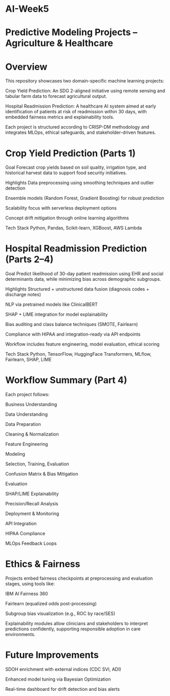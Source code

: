 # AI-Week5
# Predictive Modeling Projects – Agriculture & Healthcare
# Overview
This repository showcases two domain-specific machine learning projects:

Crop Yield Prediction: An SDG 2-aligned initiative using remote sensing and tabular farm data to forecast agricultural output.

Hospital Readmission Prediction: A healthcare AI system aimed at early identification of patients at risk of readmission within 30 days, with embedded fairness metrics and explainability tools.

Each project is structured according to CRISP-DM methodology and integrates MLOps, ethical safeguards, and stakeholder-driven features.

# Crop Yield Prediction (Parts 1)
Goal
Forecast crop yields based on soil quality, irrigation type, and historical harvest data to support food security initiatives.

Highlights
Data preprocessing using smoothing techniques and outlier detection

Ensemble models (Random Forest, Gradient Boosting) for robust prediction

Scalability focus with serverless deployment options

Concept drift mitigation through online learning algorithms

Tech Stack
Python, Pandas, Scikit-learn, XGBoost, AWS Lambda

# Hospital Readmission Prediction (Parts 2–4)
Goal
Predict likelihood of 30-day patient readmission using EHR and social determinants data, while minimizing bias across demographic subgroups.

Highlights
Structured + unstructured data fusion (diagnosis codes + discharge notes)

NLP via pretrained models like ClinicalBERT

SHAP + LIME integration for model explainability

Bias auditing and class balance techniques (SMOTE, Fairlearn)

Compliance with HIPAA and integration-ready via API endpoints

Workflow includes feature engineering, model evaluation, ethical scoring

Tech Stack
Python, TensorFlow, HuggingFace Transformers, MLflow, Fairlearn, SHAP, LIME

# Workflow Summary (Part 4)
Each project follows:

Business Understanding

Data Understanding

Data Preparation

Cleaning & Normalization

Feature Engineering

Modeling

Selection, Training, Evaluation

Confusion Matrix & Bias Mitigation

Evaluation

SHAP/LIME Explainability

Precision/Recall Analysis

Deployment & Monitoring

API Integration

HIPAA Compliance

MLOps Feedback Loops

# Ethics & Fairness
Projects embed fairness checkpoints at preprocessing and evaluation stages, using tools like:

IBM AI Fairness 360

Fairlearn (equalized odds post-processing)

Subgroup bias visualization (e.g., ROC by race/SES)

Explainability modules allow clinicians and stakeholders to interpret predictions confidently, supporting responsible adoption in care environments.

# Future Improvements
SDOH enrichment with external indices (CDC SVI, ADI)

Enhanced model tuning via Bayesian Optimization

Real-time dashboard for drift detection and bias alerts
